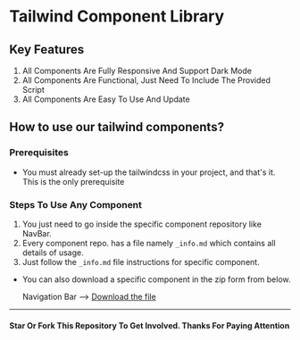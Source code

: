 # Tailwind Component Library

## Key Features

1. All Components Are Fully Responsive And Support Dark Mode
2. All Components Are Functional, Just Need To Include The Provided Script
3. All Components Are Easy To Use And Update

## How to use our tailwind components?

### Prerequisites

- You must already set-up the tailwindcss in your project, and that's it. This is the only prerequisite

### Steps To Use Any Component

1. You just need to go inside the specific component repository like NavBar.
2. Every component repo. has a file namely `_info.md` which contains all details of usage.
3. Just follow the `_info.md` file instructions for specific component.

- You can also download a specific component in the zip form from below.

    Navigation Bar --> [Download the file](https://drive.google.com/uc?id=1c_61LeegAGd_dyFDezFbC7iMi7YxOELT&export=download)

---

#### Star Or Fork This Repository To Get Involved. Thanks For Paying Attention

